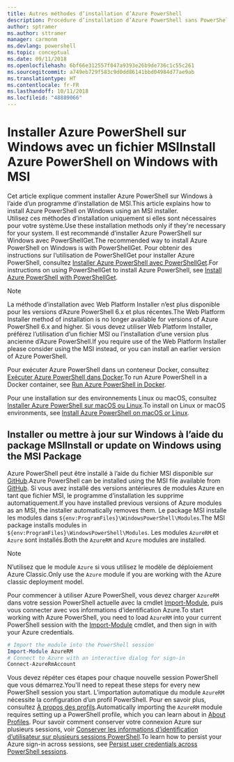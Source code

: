 ```yaml
---
title: Autres méthodes d’installation d’Azure PowerShell
description: Procédure d’installation d’Azure PowerShell sans PowerShellGet à l’aide d’un fichier MSI
author: sptramer
ms.author: sttramer
manager: carmonm
ms.devlang: powershell
ms.topic: conceptual
ms.date: 09/11/2018
ms.openlocfilehash: 6bf66e312557f047a9393e26b9de736c1c55c261
ms.sourcegitcommit: a749eb729f583c9d0dd86141bbd04984d77ae9ab
ms.translationtype: HT
ms.contentlocale: fr-FR
ms.lasthandoff: 10/11/2018
ms.locfileid: "48889066"
---
```

# <a name="install-azure-powershell-on-windows-with-msi"></a><span data-ttu-id="a4a67-103">Installer Azure PowerShell sur Windows avec un fichier MSI</span><span class="sxs-lookup"><span data-stu-id="a4a67-103">Install Azure PowerShell on Windows with MSI</span></span>

<span data-ttu-id="a4a67-104">Cet article explique comment installer Azure PowerShell sur Windows à l’aide d’un programme d’installation de MSI.</span><span class="sxs-lookup"><span data-stu-id="a4a67-104">This article explains how to install Azure PowerShell on Windows using an MSI installer.</span></span>  
<span data-ttu-id="a4a67-105">Utilisez ces méthodes d’installation uniquement si elles sont nécessaires pour votre système.</span><span class="sxs-lookup"><span data-stu-id="a4a67-105">Use these installation methods only if they're necessary for your system.</span></span> <span data-ttu-id="a4a67-106">Il est recommandé d’installer Azure PowerShell sur Windows avec PowerShellGet.</span><span class="sxs-lookup"><span data-stu-id="a4a67-106">The recommended way to install Azure PowerShell on Windows is with PowerShellGet.</span></span> <span data-ttu-id="a4a67-107">Pour obtenir des instructions sur l’utilisation de PowerShellGet pour installer Azure PowerShell, consultez [Installer Azure PowerShell avec PowerShellGet](install-azurerm-ps.md).</span><span class="sxs-lookup"><span data-stu-id="a4a67-107">For instructions on using PowerShellGet to install Azure PowerShell, see [Install Azure PowerShell with PowerShellGet](install-azurerm-ps.md).</span></span>

> [!NOTE]
> <span data-ttu-id="a4a67-108">La méthode d’installation avec Web Platform Installer n’est plus disponible pour les versions d’Azure PowerShell 6.x et plus récentes.</span><span class="sxs-lookup"><span data-stu-id="a4a67-108">The Web Platform Installer method of installation is no longer available for versions of Azure PowerShell 6.x and higher.</span></span> <span data-ttu-id="a4a67-109">Si vous devez utiliser Web Platform Installer, préférez l’utilisation d’un fichier MSI ou l’installation d’une version plus ancienne d’Azure PowerShell.</span><span class="sxs-lookup"><span data-stu-id="a4a67-109">If you require use of the Web Platform Installer please consider using the MSI instead, or you can install an earlier version of Azure PowerShell.</span></span>

<span data-ttu-id="a4a67-110">Pour exécuter Azure PowerShell dans un conteneur Docker, consultez [Exécuter Azure PowerShell dans Docker](azurerm-ps-in-docker.md).</span><span class="sxs-lookup"><span data-stu-id="a4a67-110">To run Azure PowerShell in a Docker container, see [Run Azure PowerShell in Docker](azurerm-ps-in-docker.md).</span></span>

<span data-ttu-id="a4a67-111">Pour une installation sur des environnements Linux ou macOS, consultez [Installer Azure PowerShell sur macOS ou Linux](install-azurermps-maclinux.md).</span><span class="sxs-lookup"><span data-stu-id="a4a67-111">To install on Linux or macOS environments, see [Install Azure PowerShell on macOS or Linux](install-azurermps-maclinux.md).</span></span>

## <a name="install-or-update-on-windows-using-the-msi-package"></a><span data-ttu-id="a4a67-112">Installer ou mettre à jour sur Windows à l’aide du package MSI</span><span class="sxs-lookup"><span data-stu-id="a4a67-112">Install or update on Windows using the MSI Package</span></span>

<span data-ttu-id="a4a67-113">Azure PowerShell peut être installé à l’aide du fichier MSI disponible sur [GitHub](https://github.com/Azure/azure-powershell/releases/latest).</span><span class="sxs-lookup"><span data-stu-id="a4a67-113">Azure PowerShell can be installed using the MSI file available from [GitHub](https://github.com/Azure/azure-powershell/releases/latest).</span></span> <span data-ttu-id="a4a67-114">Si vous avez installé des versions antérieures de modules Azure en tant que fichier MSI, le programme d’installation les supprime automatiquement.</span><span class="sxs-lookup"><span data-stu-id="a4a67-114">If you have installed previous versions of Azure modules as an MSI, the installer automatically removes them.</span></span> <span data-ttu-id="a4a67-115">Le package MSI installe les modules dans `${env:ProgramFiles}\WindowsPowerShell\Modules`.</span><span class="sxs-lookup"><span data-stu-id="a4a67-115">The MSI package installs modules in `${env:ProgramFiles}\WindowsPowerShell\Modules`.</span></span> <span data-ttu-id="a4a67-116">Les modules `AzureRM` et `Azure` sont installés.</span><span class="sxs-lookup"><span data-stu-id="a4a67-116">Both the `AzureRM` and `Azure` modules are installed.</span></span>

> [!NOTE]
> <span data-ttu-id="a4a67-117">N’utilisez que le module `Azure` si vous utilisez le modèle de déploiement Azure Classic.</span><span class="sxs-lookup"><span data-stu-id="a4a67-117">Only use the `Azure` module if you are working with the Azure classic deployment model.</span></span>

<span data-ttu-id="a4a67-118">Pour commencer à utiliser Azure PowerShell, vous devez charger `AzureRM` dans votre session PowerShell actuelle avec la cmdlet [Import-Module](/powershell/module/Microsoft.PowerShell.Core/Import-Module), puis vous connecter avec vos informations d’identification Azure.</span><span class="sxs-lookup"><span data-stu-id="a4a67-118">To start working with Azure PowerShell, you need to load `AzureRM` into your current PowerShell session with the [Import-Module](/powershell/module/Microsoft.PowerShell.Core/Import-Module) cmdlet, and then sign in with your Azure credentials.</span></span>

```powershell
# Import the module into the PowerShell session
Import-Module AzureRM
# Connect to Azure with an interactive dialog for sign-in
Connect-AzureRmAccount
```

<span data-ttu-id="a4a67-119">Vous devez répéter ces étapes pour chaque nouvelle session PowerShell que vous démarrez.</span><span class="sxs-lookup"><span data-stu-id="a4a67-119">You'll need to repeat these steps for every new PowerShell session you start.</span></span> <span data-ttu-id="a4a67-120">L’importation automatique du module `AzureRM` nécessite la configuration d’un profil PowerShell. Pour en savoir plus, consultez [À propos des profils](/powershell/module/microsoft.powershell.core/about/about_profiles).</span><span class="sxs-lookup"><span data-stu-id="a4a67-120">Automatically importing the `AzureRM` module requires setting up a PowerShell profile, which you can learn about in [About Profiles](/powershell/module/microsoft.powershell.core/about/about_profiles).</span></span>
<span data-ttu-id="a4a67-121">Pour savoir comment conserver votre connexion Azure sur plusieurs sessions, voir [Conserver les informations d’identification d’utilisateur sur plusieurs sessions PowerShell](context-persistence.md).</span><span class="sxs-lookup"><span data-stu-id="a4a67-121">To learn how to persist your Azure sign-in across sessions, see [Persist user credentials across PowerShell sessions](context-persistence.md).</span></span>